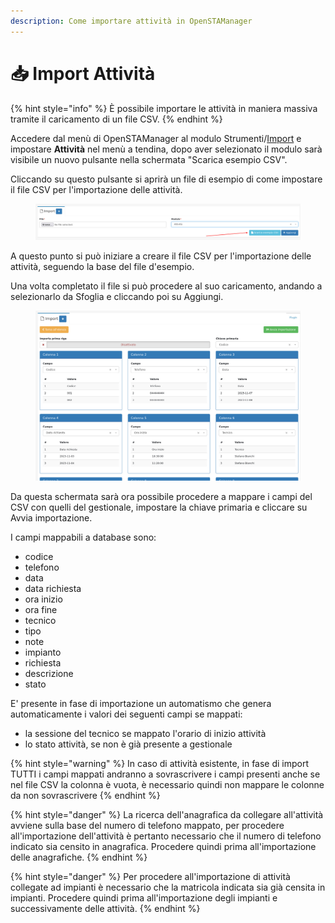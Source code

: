 ```yaml
---
description: Come importare attività in OpenSTAManager
---
```


# 📥 Import Attività

{% hint style="info" %}
È possibile importare le attività in maniera massiva tramite il caricamento di un file CSV.
{% endhint %}

Accedere dal menù di OpenSTAManager al modulo Strumenti/[Import](./) e impostare **Attività** nel menù a tendina, dopo aver selezionato il modulo sarà visibile un nuovo pulsante nella schermata "Scarica esempio CSV".

Cliccando su questo pulsante si aprirà un file di esempio di come impostare il file CSV per l'importazione delle attività.

<figure><img src="../../../../.gitbook/assets/image (714).png" alt=""><figcaption></figcaption></figure>

A questo punto si può iniziare a creare il file CSV per l'importazione delle attività, seguendo la base del file d'esempio.

Una volta completato il file si può procedere al suo caricamento, andando a selezionarlo da Sfoglia e cliccando poi su Aggiungi.

<figure><img src="../../../../.gitbook/assets/image (715).png" alt=""><figcaption></figcaption></figure>

Da questa schermata sarà ora possibile procedere a mappare i campi del CSV con quelli del gestionale, impostare la chiave primaria e cliccare su Avvia importazione.

I campi mappabili a database sono:

* codice
* telefono
* data
* data richiesta
* ora inizio
* ora fine
* tecnico
* tipo
* note
* impianto
* richiesta
* descrizione
* stato

E' presente in fase di importazione un automatismo che genera automaticamente i valori dei seguenti campi se mappati:

* la sessione del tecnico se mappato l'orario di inizio attività
* lo stato attività, se non è già presente a gestionale

{% hint style="warning" %}
In caso di attività esistente, in fase di import TUTTI i campi mappati andranno a sovrascrivere i campi presenti anche se nel file CSV la colonna è vuota, è necessario quindi non mappare le colonne da non sovrascrivere
{% endhint %}

{% hint style="danger" %}
La ricerca dell'anagrafica da collegare all'attività avviene sulla base del numero di telefono mappato, per procedere all'importazione dell'attività è pertanto necessario che il numero di telefono indicato sia censito in anagrafica. Procedere quindi prima all'importazione delle anagrafiche.
{% endhint %}

{% hint style="danger" %}
Per procedere all'importazione di attività collegate ad impianti è necessario che la matricola indicata sia già censita in impianti. Procedere quindi prima all'importazione degli impianti e successivamente delle attività.
{% endhint %}
